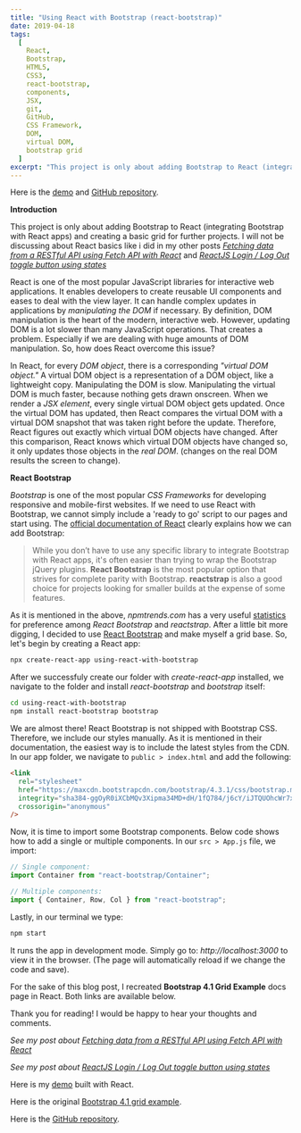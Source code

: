 ```yaml
---
title: "Using React with Bootstrap (react-bootstrap)"
date: 2019-04-18
tags:
  [
    React,
    Bootstrap,
    HTML5,
    CSS3,
    react-bootstrap,
    components,
    JSX,
    git,
    GitHub,
    CSS Framework,
    DOM,
    virtual DOM,
    bootstrap grid
  ]
excerpt: "This project is only about adding Bootstrap to React (integrating Bootstrap with React apps) and creating a basic grid for further projects. I will not be discussing about React basics like i did in my other posts."
---
```


Here is the [demo](https://alitursucular.github.io/using-react-with-bootstrap-demo/) and [GitHub repository](https://github.com/alitursucular/using-react-with-bootstrap-demo).

**Introduction**

This project is only about adding Bootstrap to React (integrating Bootstrap with React apps) and creating a basic grid for further projects. I will not be discussing about React basics like i did in my other posts _[Fetching data from a RESTful API using Fetch API with React](https://alitursucular.github.io/fetching-api-data-with-reactjs/)_ and _[ReactJS Login / Log Out toggle button using states](https://alitursucular.github.io/reactjs-login-log-out-toggle-button-using-states/)_

React is one of the most popular JavaScript libraries for interactive web applications. It enables developers to create reusable UI components and eases to deal with the view layer. It can handle complex updates in applications by _manipulating the DOM_ if necessary. By definition, DOM manipulation is the heart of the modern, interactive web. However, updating DOM is a lot slower than many JavaScript operations. That creates a problem. Especially if we are dealing with huge amounts of DOM manipulation. So, how does React overcome this issue?

In React, for every _DOM object_, there is a corresponding _"virtual DOM object."_ A virtual DOM object is a representation of a DOM object, like a lightweight copy. Manipulating the DOM is slow. Manipulating the virtual DOM is much faster, because nothing gets drawn onscreen. When we render a _JSX element_, every single virtual DOM object gets updated. Once the virtual DOM has updated, then React compares the virtual DOM with a virtual DOM snapshot that was taken right before the update. Therefore, React figures out exactly which virtual DOM objects have changed. After this comparison, React knows which virtual DOM objects have changed so, it only updates those objects in the _real DOM_. (changes on the real DOM results the screen to change).

**React Bootstrap**

_Bootstrap_ is one of the most popular _CSS Frameworks_ for developing responsive and mobile-first websites. If we need to use React with Bootstrap, we cannot simply include a 'ready to go' script to our pages and start using. The [official documentation of React](https://facebook.github.io/create-react-app/docs/adding-bootstrap) clearly explains how we can add Bootstrap:

> While you don’t have to use any specific library to integrate Bootstrap with React apps, it's often easier than trying to wrap the Bootstrap jQuery plugins. **React Bootstrap** is the most popular option that strives for complete parity with Bootstrap. **reactstrap** is also a good choice for projects looking for smaller builds at the expense of some features.

As it is mentioned in the above, _npmtrends.com_ has a very useful [statistics](https://www.npmtrends.com/react-bootstrap-vs-reactstrap) for preference among _React Bootstrap_ and _reactstrap_. After a little bit more digging, I decided to use [React Bootstrap](https://react-bootstrap.github.io/) and make myself a grid base. So, let's begin by creating a React app:

```bash
npx create-react-app using-react-with-bootstrap
```

After we successfuly create our folder with _create-react-app_ installed, we navigate to the folder and install _react-bootstrap_ and _bootstrap_ itself:

```bash
cd using-react-with-bootstrap
npm install react-bootstrap bootstrap
```

We are almost there! React Bootstrap is not shipped with Bootstrap CSS. Therefore, we include our styles manually. As it is mentioned in their documentation, the easiest way is to include the latest styles from the CDN. In our app folder, we navigate to `public > index.html` and add the following:

```html
<link
  rel="stylesheet"
  href="https://maxcdn.bootstrapcdn.com/bootstrap/4.3.1/css/bootstrap.min.css"
  integrity="sha384-ggOyR0iXCbMQv3Xipma34MD+dH/1fQ784/j6cY/iJTQUOhcWr7x9JvoRxT2MZw1T"
  crossorigin="anonymous"
/>
```

Now, it is time to import some Bootstrap components. Below code shows how to add a single or multiple components. In our `src > App.js` file, we import:

```javascript
// Single component:
import Container from "react-bootstrap/Container";

// Multiple components:
import { Container, Row, Col } from "react-bootstrap";
```

Lastly, in our terminal we type:

```bash
npm start
```

It runs the app in development mode. Simply go to: _http://localhost:3000_ to view it in the browser. (The page will automatically reload if we change the code and save).

For the sake of this blog post, I recreated **Bootstrap 4.1 Grid Example** docs page in React. Both links are available below.

Thank you for reading! I would be happy to hear your thoughts and comments.

_See my post about [Fetching data from a RESTful API using Fetch API with React](https://alitursucular.github.io/fetching-api-data-with-reactjs/)_

_See my post about [ReactJS Login / Log Out toggle button using states](https://alitursucular.github.io/reactjs-login-log-out-toggle-button-using-states/)_

Here is my [demo](https://alitursucular.github.io/using-react-with-bootstrap-demo/) built with React.

Here is the original [Bootstrap 4.1 grid example](https://getbootstrap.com/docs/4.1/examples/grid/).

Here is the [GitHub repository](https://github.com/alitursucular/using-react-with-bootstrap-demo).
